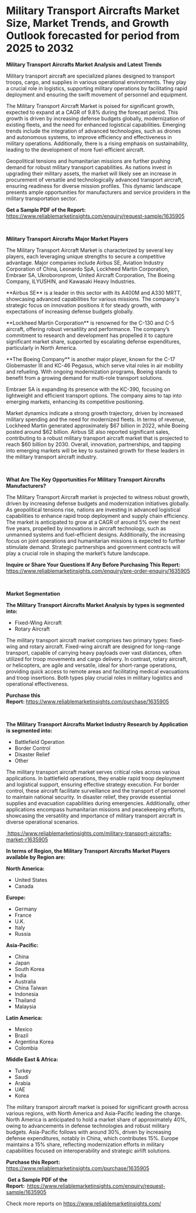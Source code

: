 <p><h1>Military Transport Aircrafts Market Size, Market Trends, and Growth Outlook forecasted for period from 2025 to 2032</h1></p><p><strong>Military Transport Aircrafts Market Analysis and Latest Trends</strong></p>
<p><p>Military transport aircraft are specialized planes designed to transport troops, cargo, and supplies in various operational environments. They play a crucial role in logistics, supporting military operations by facilitating rapid deployment and ensuring the swift movement of personnel and equipment.</p><p>The Military Transport Aircraft Market is poised for significant growth, expected to expand at a CAGR of 9.8% during the forecast period. This growth is driven by increasing defense budgets globally, modernization of existing fleets, and the need for enhanced logistical capabilities. Emerging trends include the integration of advanced technologies, such as drones and autonomous systems, to improve efficiency and effectiveness in military operations. Additionally, there is a rising emphasis on sustainability, leading to the development of more fuel-efficient aircraft.</p><p>Geopolitical tensions and humanitarian missions are further pushing demand for robust military transport capabilities. As nations invest in upgrading their military assets, the market will likely see an increase in procurement of versatile and technologically advanced transport aircraft, ensuring readiness for diverse mission profiles. This dynamic landscape presents ample opportunities for manufacturers and service providers in the military transportation sector.</p></p>
<p><strong>Get a Sample PDF of the Report:&nbsp;</strong> <a href="https://www.reliablemarketinsights.com/enquiry/request-sample/1635905?utm_campaign=3369&utm_medium=2&utm_source=Github&utm_content=ia&utm_term=30032025&utm_id=military-transport-aircrafts">https://www.reliablemarketinsights.com/enquiry/request-sample/1635905</a></p>
<p>&nbsp;</p>
<p><strong>Military Transport Aircrafts Major Market Players</strong></p>
<p><p>The Military Transport Aircraft Market is characterized by several key players, each leveraging unique strengths to secure a competitive advantage. Major companies include Airbus SE, Aviation Industry Corporation of China, Leonardo SpA, Lockheed Martin Corporation, Embraer SA, Ukroboronprom, United Aircraft Corporation, The Boeing Company, ILYUSHIN, and Kawasaki Heavy Industries.</p><p>**Airbus SE** is a leader in this sector with its A400M and A330 MRTT, showcasing advanced capabilities for various missions. The company's strategic focus on innovation positions it for steady growth, with expectations of increasing defense budgets globally.</p><p>**Lockheed Martin Corporation** is renowned for the C-130 and C-5 aircraft, offering robust versatility and performance. The company’s commitment to research and development has propelled it to capture significant market share, supported by escalating defense expenditures, particularly in North America.</p><p>**The Boeing Company** is another major player, known for the C-17 Globemaster III and KC-46 Pegasus, which serve vital roles in air mobility and refueling. With ongoing modernization programs, Boeing stands to benefit from a growing demand for multi-role transport solutions.</p><p>Embraer SA is expanding its presence with the KC-390, focusing on lightweight and efficient transport options. The company aims to tap into emerging markets, enhancing its competitive positioning.</p><p>Market dynamics indicate a strong growth trajectory, driven by increased military spending and the need for modernized fleets. In terms of revenue, Lockheed Martin generated approximately $67 billion in 2022, while Boeing posted around $62 billion. Airbus SE also reported significant sales, contributing to a robust military transport aircraft market that is projected to reach $60 billion by 2030. Overall, innovation, partnerships, and tapping into emerging markets will be key to sustained growth for these leaders in the military transport aircraft industry.</p></p>
<p>&nbsp;</p>
<p><strong>What Are The Key Opportunities For Military Transport Aircrafts Manufacturers?</strong></p>
<p><p>The Military Transport Aircraft market is projected to witness robust growth, driven by increasing defense budgets and modernization initiatives globally. As geopolitical tensions rise, nations are investing in advanced logistical capabilities to enhance rapid troop deployment and supply chain efficiency. The market is anticipated to grow at a CAGR of around 5% over the next five years, propelled by innovations in aircraft technology, such as unmanned systems and fuel-efficient designs. Additionally, the increasing focus on joint operations and humanitarian missions is expected to further stimulate demand. Strategic partnerships and government contracts will play a crucial role in shaping the market’s future landscape.</p></p>
<p><strong>Inquire or Share Your Questions If Any Before Purchasing This Report:</strong> <a href="https://www.reliablemarketinsights.com/enquiry/pre-order-enquiry/1635905?utm_campaign=3369&utm_medium=2&utm_source=Github&utm_content=ia&utm_term=30032025&utm_id=military-transport-aircrafts">https://www.reliablemarketinsights.com/enquiry/pre-order-enquiry/1635905</a></p>
<p>&nbsp;</p>
<p><strong>Market Segmentation</strong></p>
<p><strong>The Military Transport Aircrafts Market Analysis by types is segmented into:</strong></p>
<p><ul><li>Fixed-Wing Aircraft</li><li>Rotary Aircraft</li></ul></p>
<p><p>The military transport aircraft market comprises two primary types: fixed-wing and rotary aircraft. Fixed-wing aircraft are designed for long-range transport, capable of carrying heavy payloads over vast distances, often utilized for troop movements and cargo delivery. In contrast, rotary aircraft, or helicopters, are agile and versatile, ideal for short-range operations, providing quick access to remote areas and facilitating medical evacuations and troop insertions. Both types play crucial roles in military logistics and operational effectiveness.</p></p>
<p><strong>Purchase this Report:&nbsp;</strong><a href="https://www.reliablemarketinsights.com/purchase/1635905?utm_campaign=3369&utm_medium=2&utm_source=Github&utm_content=ia&utm_term=30032025&utm_id=military-transport-aircrafts">https://www.reliablemarketinsights.com/purchase/1635905</a></p>
<p>&nbsp;</p>
<p><strong>The Military Transport Aircrafts Market Industry Research by Application is segmented into:</strong></p>
<p><ul><li>Battlefield Operation</li><li>Border Control</li><li>Disaster Relief</li><li>Other</li></ul></p>
<p><p>The military transport aircraft market serves critical roles across various applications. In battlefield operations, they enable rapid troop deployment and logistical support, ensuring effective strategy execution. For border control, these aircraft facilitate surveillance and the transport of personnel to maintain national security. In disaster relief, they provide essential supplies and evacuation capabilities during emergencies. Additionally, other applications encompass humanitarian missions and peacekeeping efforts, showcasing the versatility and importance of military transport aircraft in diverse operational scenarios.</p></p>
<p><a href="https://www.reliablemarketinsights.com/military-transport-aircrafts-market-r1635905?utm_campaign=3369&utm_medium=2&utm_source=Github&utm_content=ia&utm_term=30032025&utm_id=military-transport-aircrafts">&nbsp;https://www.reliablemarketinsights.com/military-transport-aircrafts-market-r1635905</a></p>
<p><strong>In terms of Region, the Military Transport Aircrafts Market Players available by Region are:</strong></p>
<p>
    <p> <strong> North America: </strong>
        <ul>
            <li>United States</li>
            <li>Canada</li>
        </ul>
        </p> 
    <p> <strong> Europe: </strong>
        <ul>
            <li>Germany</li>
            <li>France</li>
            <li>U.K.</li>
            <li>Italy</li>
            <li>Russia</li>
        </ul>
        </p> 
    <p> <strong> Asia-Pacific: </strong>
        <ul>
            <li>China</li>
            <li>Japan</li>
            <li>South Korea</li>
            <li>India</li>
            <li>Australia</li>
            <li>China Taiwan</li>
            <li>Indonesia</li>
            <li>Thailand</li>
            <li>Malaysia</li>
        </ul>
        </p> 
    <p> <strong> Latin America: </strong>
        <ul>
            <li>Mexico</li>
            <li>Brazil</li>
            <li>Argentina Korea</li>
            <li>Colombia</li>
        </ul>
        </p> 
    <p> <strong> Middle East & Africa: </strong>
        <ul>
            <li>Turkey</li>
            <li>Saudi</li>
            <li>Arabia</li>
            <li>UAE</li>
            <li>Korea</li>
        </ul>
    </p>
    </p>
<p><p>The military transport aircraft market is poised for significant growth across various regions, with North America and Asia-Pacific leading the charge. North America is anticipated to hold a market share of approximately 40%, owing to advancements in defense technologies and robust military budgets. Asia-Pacific follows with around 30%, driven by increasing defense expenditures, notably in China, which contributes 15%. Europe maintains a 15% share, reflecting modernization efforts in military capabilities focused on interoperability and strategic airlift solutions.</p></p>
<p><strong>Purchase this Report: </strong><a href="https://www.reliablemarketinsights.com/purchase/1635905?utm_campaign=3369&utm_medium=2&utm_source=Github&utm_content=ia&utm_term=30032025&utm_id=military-transport-aircrafts">https://www.reliablemarketinsights.com/purchase/1635905</a></p>
<p>&nbsp;<strong>Get a Sample PDF of the Report:&nbsp;&nbsp;</strong><a href="https://www.reliablemarketinsights.com/enquiry/request-sample/1635905?utm_campaign=3369&utm_medium=2&utm_source=Github&utm_content=ia&utm_term=30032025&utm_id=military-transport-aircrafts">https://www.reliablemarketinsights.com/enquiry/request-sample/1635905</a></p>
<p><strong></strong></p>
<p>Check more reports on <a href="https://www.reliablemarketinsights.com/?utm_campaign=3369&utm_medium=2&utm_source=Github&utm_content=ia&utm_term=30032025&utm_id=military-transport-aircrafts">https://www.reliablemarketinsights.com/</a></p>